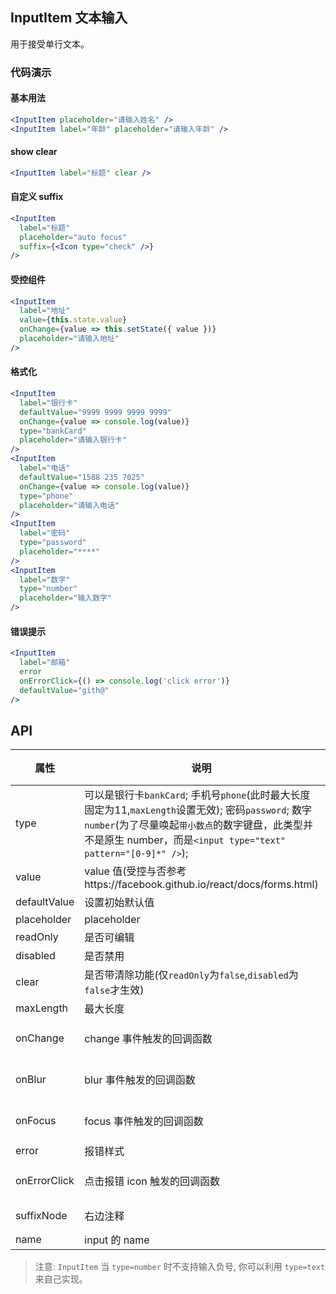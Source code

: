 ## InputItem 文本输入
用于接受单行文本。

### 代码演示

#### 基本用法
```jsx
<InputItem placeholder="请输入姓名" />
<InputItem label="年龄" placeholder="请输入年龄" />
```

#### show clear
```jsx
<InputItem label="标题" clear />
```
#### 自定义 suffix
```jsx
<InputItem
  label="标题"
  placeholder="auto focus"
  suffix={<Icon type="check" />}
/>
```

#### 受控组件
```jsx
<InputItem
  label="地址"
  value={this.state.value}
  onChange={value => this.setState({ value })}
  placeholder="请输入地址"
/>
```

#### 格式化
```jsx
<InputItem
  label="银行卡"
  defaultValue="9999 9999 9999 9999"
  onChange={value => console.log(value)}
  type="bankCard"
  placeholder="请输入银行卡"
/>
<InputItem
  label="电话"
  defaultValue="1588 235 7025"
  onChange={value => console.log(value)}
  type="phone"
  placeholder="请输入电话"
/>
<InputItem
  label="密码"
  type="password"
  placeholder="****"
/>
<InputItem
  label="数字"
  type="number"
  placeholder="输入数字"
/>
```
#### 错误提示
```jsx
<InputItem
  label="邮箱"
  error
  onErrorClick={() => console.log('click error')}
  defaultValue="gith@"
/>
```


## API

属性 | 说明 | 类型 | 默认值
----|-----|------|------
| type    | 可以是银行卡`bankCard`; 手机号`phone`(此时最大长度固定为11,`maxLength`设置无效); 密码`password`; 数字`number`(为了尽量唤起`带小数点`的数字键盘，此类型并不是原生 number，而是`<input type="text" pattern="[0-9]*" />`); | String |  `text`  |
| value    | value 值(受控与否参考https://facebook.github.io/react/docs/forms.html)  | String |  无  |
| defaultValue    | 设置初始默认值        | String |  -  |
| placeholder      | placeholder        | String | ''  |
| readOnly    | 是否可编辑        | bool |  true  |
| disabled    | 是否禁用        | bool |  false  |
| clear      |  是否带清除功能(仅`readOnly`为`false`,`disabled`为`false`才生效) | bool | false  |
| maxLength      |  最大长度      | number |  无  |
| onChange    | change 事件触发的回调函数 | (val: string): void |  -  |
| onBlur     | blur 事件触发的回调函数 | (val: string): void |   -  |
| onFocus    | focus 事件触发的回调函数 | (val: string): void |  -  |
| error       | 报错样式        | bool |  false  |
| onErrorClick       | 点击报错 icon 触发的回调函数  | (e: Object): void |  无  |
| suffixNode       | 右边注释   | string or node |  ''  |
| name    | input 的 name        | String |  无  |

> 注意: `InputItem` 当 `type=number` 时不支持输入负号, 你可以利用 `type=text` 来自己实现。